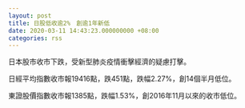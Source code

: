 ```yaml
---
layout: post
title: 日股低收逾2%　創逾1年新低
date: 2020-03-11 14:43:23.000000000 +08:00
categories: rss
---
```


日本股市收市下跌，受新型肺炎疫情衝擊經濟的疑慮打擊。

日經平均指數收市報19416點，跌451點，跌幅2.27%，創14個半月低位。

東證股價指數收市報1385點，跌幅1.53%，創2016年11月以來的收市低位。
